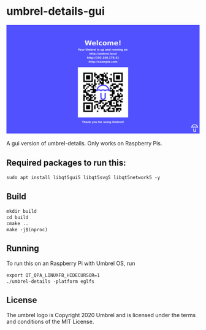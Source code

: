 # umbrel-details-gui

![Example](example.png)

A gui version of umbrel-details. Only works on Raspberry Pis.

## Required packages to run this:

```
sudo apt install libqt5gui5 libqt5svg5 libqt5network5 -y
```

## Build

```
mkdir build
cd build
cmake ..
make -j$(nproc)
```

## Running

To run this on an Raspberry Pi with Umbrel OS, run
```
export QT_QPA_LINUXFB_HIDECURSOR=1
./umbrel-details -platform eglfs
```

## License

The umbrel logo is Copyright 2020 Umbrel and is licensed under the terms and conditions of the MIT License.